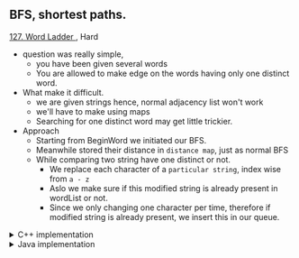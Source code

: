 ## BFS, shortest paths.

[127. Word Ladder ](https://leetcode.com/problems/word-ladder/), Hard

- question was really simple,
  - you have been given several words
  - You are allowed to make edge on the words having only one distinct word.
- What make it difficult.
  - we are given strings hence, normal adjacency list won't work
  - we'll have to make using maps
  - Searching for one distinct word may get little trickier.
- Approach
  - Starting from BeginWord we initiated our BFS.
  - Meanwhile stored their distance in `distance map`, just as normal BFS
  - While comparing two string have one distinct or not.
    - We replace each character of a `particular string`, index wise from `a - z`
    - Aslo we make sure if this modified string is already present in wordList or not.
    - Since we only changing one character per time, therefore if modified string is already present, we insert this in our queue.

<details>
<summary>C++ implementation</summary>

```cpp
int ladderLength(string beginWord, string endWord, vector<string> &s) {
    queue<string> que;
    que.push(beginWord);

    unordered_map<string, int> distance;
    unordered_set<string> wordListsSet;

    /* so that searching string can be easier */
    for (const auto &i : s)
        wordListsSet.insert(i);

    distance[beginWord] = 1;

    while (!que.empty()) {
        auto u = que.front();
        que.pop();

       /* replaced each character index wise in string  */
       /* and checked if that modified string is present in the set or not */
       for (int j = 0; j < u.size(); j++) {
           auto temp = u;
           for (char ch = 'a'; ch <= 'z'; ch++) {
               temp[j] = ch;
               if (distance.count(temp))
                   continue;
               if (wordListsSet.find(temp) != wordListsSet.end()) {
                   que.push(temp);
                   distance[temp] = distance[u] + 1;

                   if (temp == endWord)
                       return distance[temp];
               }
           }
       }
    }
    return distance[endWord];
}

```

</details>

<details>
<summary> Java implementation </summary>

```java
class Solution {
    public int ladderLength(String beginWord, String endWord, List<String> wordList) {
        Set<String> wordListSet = new HashSet<String>();
        wordListSet.addAll(wordList);

        Queue<StringBuilder> qu = new LinkedList<>();
        qu.add(new StringBuilder(beginWord));

        if (wordListSet.contains(endWord) == false)
            return 0;

        int count = 1;
        while (!qu.isEmpty()) {
            int Size = qu.size();
            for (int t = 0; t < Size; t++) {
                StringBuilder u = qu.poll();
                if (u.toString().equals(endWord))  {
                    return count;
                }

                for (int i = 0; i < u.length(); i++) {
                    StringBuilder temp = new StringBuilder(u);
                    for (char ch = 'a'; ch <= 'z'; ch++) {
                        temp.setCharAt(i, ch);
                        if (wordListSet.contains(temp.toString())) {
                            qu.add(new StringBuilder(temp));
                            wordListSet.remove(temp.toString());
                        }
                    }
                }
            }
            count ++;
        }
        return 0;
    }
}
```

</details>
